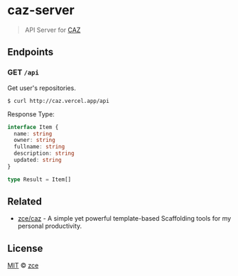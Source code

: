 # caz-server

> API Server for [CAZ](https://github.com/zce/caz)

## Endpoints

### GET `/api`

Get user's repositories.

```shell
$ curl http://caz.vercel.app/api
```

Response Type:

```typescript
interface Item {
  name: string
  owner: string
  fullname: string
  description: string
  updated: string
}

type Result = Item[]
```

## Related

- [zce/caz](https://github.com/zce/caz) - A simple yet powerful template-based Scaffolding tools for my personal productivity.

## License

[MIT](LICENSE) &copy; [zce](https://zce.me)

